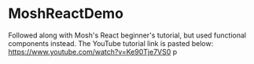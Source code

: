 # MoshReactDemo

Followed along with Mosh's React beginner's tutorial, but used functional components instead.
The YouTube tutorial link is pasted below:
https://www.youtube.com/watch?v=Ke90Tje7VS0 p